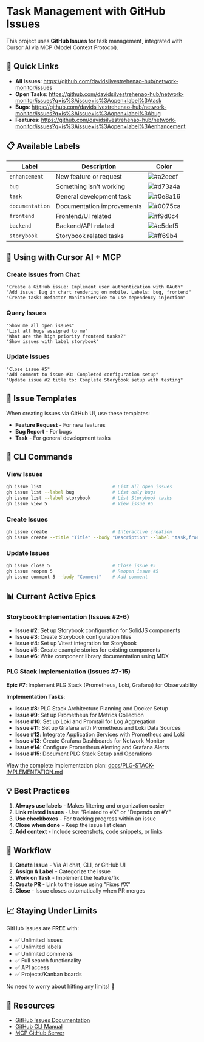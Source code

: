 # Task Management with GitHub Issues

This project uses **GitHub Issues** for task management, integrated with Cursor AI via MCP (Model Context Protocol).

## 🎯 Quick Links

- **All Issues**: <https://github.com/davidsilvestrehenao-hub/network-monitor/issues>
- **Open Tasks**: <https://github.com/davidsilvestrehenao-hub/network-monitor/issues?q=is%3Aissue+is%3Aopen+label%3Atask>
- **Bugs**: <https://github.com/davidsilvestrehenao-hub/network-monitor/issues?q=is%3Aissue+is%3Aopen+label%3Abug>
- **Features**: <https://github.com/davidsilvestrehenao-hub/network-monitor/issues?q=is%3Aissue+is%3Aopen+label%3Aenhancement>

## 📋 Available Labels

| Label | Description | Color |
|-------|-------------|-------|
| `enhancement` | New feature or request | ![#a2eeef](https://via.placeholder.com/15/a2eeef/000000?text=+) |
| `bug` | Something isn't working | ![#d73a4a](https://via.placeholder.com/15/d73a4a/000000?text=+) |
| `task` | General development task | ![#0e8a16](https://via.placeholder.com/15/0e8a16/000000?text=+) |
| `documentation` | Documentation improvements | ![#0075ca](https://via.placeholder.com/15/0075ca/000000?text=+) |
| `frontend` | Frontend/UI related | ![#f9d0c4](https://via.placeholder.com/15/f9d0c4/000000?text=+) |
| `backend` | Backend/API related | ![#c5def5](https://via.placeholder.com/15/c5def5/000000?text=+) |
| `storybook` | Storybook related tasks | ![#ff69b4](https://via.placeholder.com/15/ff69b4/000000?text=+) |

## 🤖 Using with Cursor AI + MCP

### Create Issues from Chat

```
"Create a GitHub issue: Implement user authentication with OAuth"
"Add issue: Bug in chart rendering on mobile. Labels: bug, frontend"
"Create task: Refactor MonitorService to use dependency injection"
```

### Query Issues

```
"Show me all open issues"
"List all bugs assigned to me"
"What are the high priority frontend tasks?"
"Show issues with label storybook"
```

### Update Issues

```
"Close issue #5"
"Add comment to issue #3: Completed configuration setup"
"Update issue #2 title to: Complete Storybook setup with testing"
```

## 📝 Issue Templates

When creating issues via GitHub UI, use these templates:

- **Feature Request** - For new features
- **Bug Report** - For bugs
- **Task** - For general development tasks

## 🚀 CLI Commands

### View Issues

```bash
gh issue list                          # List all open issues
gh issue list --label bug              # List only bugs
gh issue list --label storybook        # List Storybook tasks
gh issue view 5                        # View issue #5
```

### Create Issues

```bash
gh issue create                        # Interactive creation
gh issue create --title "Title" --body "Description" --label "task,frontend"
```

### Update Issues

```bash
gh issue close 5                       # Close issue #5
gh issue reopen 5                      # Reopen issue #5
gh issue comment 5 --body "Comment"    # Add comment
```

## 📊 Current Active Epics

### Storybook Implementation (Issues #2-6)

- **Issue #2**: Set up Storybook configuration for SolidJS components
- **Issue #3**: Create Storybook configuration files
- **Issue #4**: Set up Vitest integration for Storybook
- **Issue #5**: Create example stories for existing components
- **Issue #6**: Write component library documentation using MDX

### PLG Stack Implementation (Issues #7-15)

**Epic #7**: Implement PLG Stack (Prometheus, Loki, Grafana) for Observability

**Implementation Tasks**:

- **Issue #8**: PLG Stack Architecture Planning and Docker Setup
- **Issue #9**: Set up Prometheus for Metrics Collection
- **Issue #10**: Set up Loki and Promtail for Log Aggregation
- **Issue #11**: Set up Grafana with Prometheus and Loki Data Sources
- **Issue #12**: Integrate Application Services with Prometheus and Loki
- **Issue #13**: Create Grafana Dashboards for Network Monitor
- **Issue #14**: Configure Prometheus Alerting and Grafana Alerts
- **Issue #15**: Document PLG Stack Setup and Operations

View the complete implementation plan: [docs/PLG-STACK-IMPLEMENTATION.md](docs/PLG-STACK-IMPLEMENTATION.md)

## 💡 Best Practices

1. **Always use labels** - Makes filtering and organization easier
2. **Link related issues** - Use "Related to #X" or "Depends on #Y"
3. **Use checkboxes** - For tracking progress within an issue
4. **Close when done** - Keep the issue list clean
5. **Add context** - Include screenshots, code snippets, or links

## 🔄 Workflow

1. **Create Issue** - Via AI chat, CLI, or GitHub UI
2. **Assign & Label** - Categorize the issue
3. **Work on Task** - Implement the feature/fix
4. **Create PR** - Link to the issue using "Fixes #X"
5. **Close** - Issue closes automatically when PR merges

## 📈 Staying Under Limits

GitHub Issues are **FREE** with:

- ✅ Unlimited issues
- ✅ Unlimited labels
- ✅ Unlimited comments
- ✅ Full search functionality
- ✅ API access
- ✅ Projects/Kanban boards

No need to worry about hitting any limits! 🎉

## 🔗 Resources

- [GitHub Issues Documentation](https://docs.github.com/en/issues)
- [GitHub CLI Manual](https://cli.github.com/manual/)
- [MCP GitHub Server](https://github.com/modelcontextprotocol/servers/tree/main/src/github)
